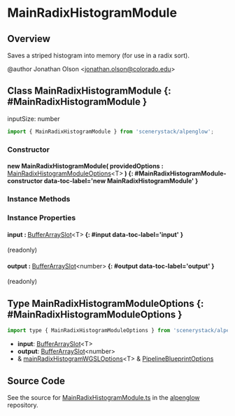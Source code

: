 # MainRadixHistogramModule

## Overview

Saves a striped histogram into memory (for use in a radix sort).

@author Jonathan Olson &lt;jonathan.olson@colorado.edu&gt;

## Class MainRadixHistogramModule {: #MainRadixHistogramModule }


inputSize: number

```js
import { MainRadixHistogramModule } from 'scenerystack/alpenglow';
```
### Constructor

#### new MainRadixHistogramModule( providedOptions : <span style="font-weight: 400;">[MainRadixHistogramModuleOptions](../alpenglow/MainRadixHistogramModule.md#MainRadixHistogramModuleOptions)&lt;T&gt;</span> ) {: #MainRadixHistogramModule-constructor data-toc-label='new MainRadixHistogramModule' }

### Instance Methods



### Instance Properties

#### input : <span style="font-weight: 400;">[BufferArraySlot](../alpenglow/BufferArraySlot.md)&lt;T&gt;</span> {: #input data-toc-label='input' }

(readonly)

#### output : <span style="font-weight: 400;">[BufferArraySlot](../alpenglow/BufferArraySlot.md)&lt;<span style="color: hsla(calc(var(--md-hue) + 180deg),80%,40%,1);">number</span>&gt;</span> {: #output data-toc-label='output' }

(readonly)



## Type MainRadixHistogramModuleOptions {: #MainRadixHistogramModuleOptions }


```js
import type { MainRadixHistogramModuleOptions } from 'scenerystack/alpenglow';
```


- **input**: [BufferArraySlot](../alpenglow/BufferArraySlot.md)&lt;T&gt;
- **output**: [BufferArraySlot](../alpenglow/BufferArraySlot.md)&lt;<span style="color: hsla(calc(var(--md-hue) + 180deg),80%,40%,1);">number</span>&gt;
- &amp; [mainRadixHistogramWGSLOptions](../alpenglow/mainRadixHistogramWGSL.md#mainRadixHistogramWGSLOptions)&lt;T&gt; &amp; [PipelineBlueprintOptions](../alpenglow/PipelineBlueprint.md#PipelineBlueprintOptions)




## Source Code

See the source for [MainRadixHistogramModule.ts](https://github.com/phetsims/alpenglow/blob/main/js/webgpu/modules/gpu/MainRadixHistogramModule.ts) in the [alpenglow](https://github.com/phetsims/alpenglow) repository.
